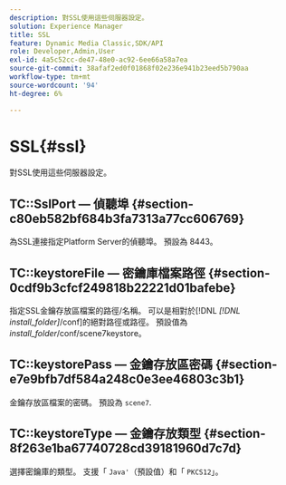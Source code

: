 ```yaml
---
description: 對SSL使用這些伺服器設定。
solution: Experience Manager
title: SSL
feature: Dynamic Media Classic,SDK/API
role: Developer,Admin,User
exl-id: 4a5c52cc-de47-48e0-ac92-6ee66a58a7ea
source-git-commit: 38afaf2ed0f01868f02e236e941b23eed5b790aa
workflow-type: tm+mt
source-wordcount: '94'
ht-degree: 6%

---
```


# SSL{#ssl}

對SSL使用這些伺服器設定。

## TC::SslPort — 偵聽埠 {#section-c80eb582bf684b3fa7313a77cc606769}

為SSL連接指定Platform Server的偵聽埠。 預設為 8443。

## TC::keystoreFile — 密鑰庫檔案路徑 {#section-0cdf9b3cfcf249818b22221d01bafebe}

指定SSL金鑰存放區檔案的路徑/名稱。 可以是相對於[!DNL *[!DNL install_folder]*/conf]的絕對路徑或路徑。 預設值為&#x200B;*install_folder*/conf/scene7keystore。

## TC::keystorePass — 金鑰存放區密碼 {#section-e7e9bfb7df584a248c0e3ee46803c3b1}

金鑰存放區檔案的密碼。 預設為 `scene7`.

## TC::keystoreType — 金鑰存放類型 {#section-8f263e1ba67740728cd39181960d7c7d}

選擇密鑰庫的類型。 支援「 `Java'`（預設值）和「 `PKCS12`」。

